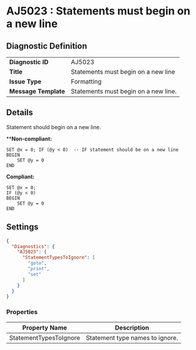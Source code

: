 # AJ5023 : Statements must begin on a new line

## Diagnostic Definition

<table>
  <tr>
    <td class="header"><b>Diagnostic ID</b></td>
    <td>AJ5023</td>
  </tr>
  <tr>
    <td class="header"><b>Title</b></td>
    <td>Statements must begin on a new line</td>
  </tr>
  <tr>
    <td class="header"><b>Issue Type</b></td>
    <td>Formatting</td>
  </tr>
  <tr>
    <td class="header"><b>Message Template</b></td>
    <td>Statements must begin on a new line.</td>
  </tr>
  
</table>

## Details

Statement should begin on a new line.

****Non-compliant:**

```tsql
SET @x = 0; IF (@y < 0)  -- IF statement should be on a new line
BEGIN
    SET @y = 0
END
```

**Compliant:**

```tsql
SET @x = 0;
IF (@y < 0)
BEGIN
    SET @y = 0
END
```


## Settings

```json
{
  "Diagnostics": {
    "AJ5023": {
      "StatementTypesToIgnore": [
        "goto",
        "print",
        "set"
      ]
    }
  }
}
```


### Properties

| Property Name          | Description                     |
|------------------------|---------------------------------|
| StatementTypesToIgnore | Statement type names to ignore. |




